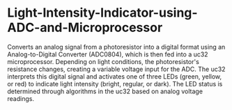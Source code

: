 # Light-Intensity-Indicator-using-ADC-and-Microprocessor

Converts an analog signal from a photoresistor into a digital format using an Analog-to-Digital Converter (ADC0804), which is then fed into a uc32 microprocessor. Depending on light conditions, the photoresistor's resistance changes, creating a variable voltage input for the ADC. The uc32 interprets this digital signal and activates one of three LEDs (green, yellow, or red) to indicate light intensity (bright, regular, or dark). The LED status is determined through algorithms in the uc32 based on analog voltage readings.
